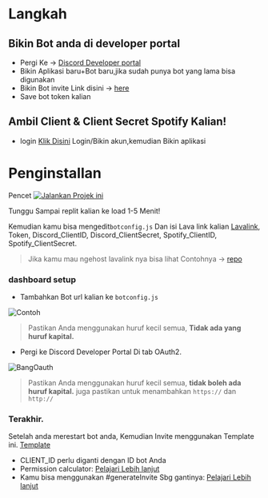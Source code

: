 # Langkah
## Bikin Bot anda di developer portal
- Pergi Ke -> [Discord Developer portal](https://discord.com/developers/applications)
- Bikin Aplikasi baru+Bot baru,jika sudah punya bot yang lama bisa digunakan
- Bikin Bot invite Link disini -> [here](https://discordapi.com/permissions.html)
- Save bot token kalian
## Ambil Client & Client Secret Spotify Kalian!
- login [Klik Disini](https://developer.spotify.com/dashboard/) Login/Bikin akun,kemudian Bikin aplikasi

# Penginstallan

Pencet [![Jalankan Projek ini](https://repl.it/badge/github/SudhanPlayz/Discord-MusicBot)](https://replit.com/github/CarameloSz/KannaMusic)

Tunggu Sampai replit kalian ke load 1-5 Menit!

Kemudian kamu bisa mengedit`botconfig.js` Dan isi Lava link kalian [Lavalink](https://github.com/freyacodes/Lavalink), Token, Discord_ClientID, Discord_ClientSecret, Spotify_ClientID, Spotify_ClientSecret.

> Jika kamu mau ngehost lavalink nya bisa lihat Contohnya -> [repo](https://github.com/DarrenOfficial/lavalink-replit)

### dashboard setup
* Tambahkan Bot url kalian ke `botconfig.js`

![Contoh](https://i.imgur.com/JBuNrSe.png)
> Pastikan Anda menggunakan huruf kecil semua, **Tidak ada yang huruf kapital.**

* Pergi ke Discord Developer Portal Di tab OAuth2.

![BangOauth](https://i.imgur.com/miExkYt.png)
> Pastikan Anda menggunakan huruf kecil semua, **tidak boleh ada huruf kapital.** juga pastikan untuk menambahkan `https://` dan `http://`

### Terakhir.

Setelah anda merestart bot anda, Kemudian Invite menggunakan Template ini. [Template](https://discord.com/oauth2/authorize?client_id=719506504058798141&permissions=2205280576&scope=bot%20identify%20guilds%20applications.commands&redirect_url=http://localhost/api/callback&response_type=code)

* CLIENT_ID perlu diganti dengan ID bot Anda
* Permission calculator: [Pelajari Lebih lanjut](https://finitereality.github.io/permissions-calculator)
* Kamu bisa menggunakan #generateInvite Sbg gantinya: [Pelajari Lebih lanjut](https://discord.js.org/#/docs/main/main/class/Client?scrollTo=generateInvite)
